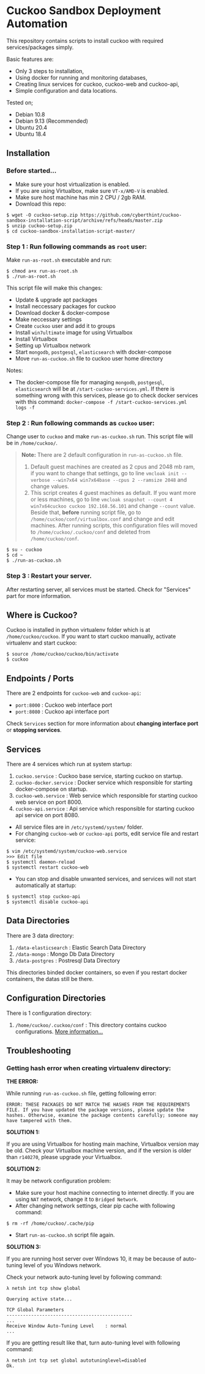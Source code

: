 # Cuckoo Sandbox Deployment Automation
This repository contains scripts to install cuckoo with required services/packages simply.  

Basic features are:

- Only 3 steps to installation,
- Using docker for running and monitoring databases,
- Creating linux services for cuckoo, cuckoo-web and cuckoo-api,
- Simple configuration and data locations.

Tested on;

- Debian 10.8
- Debian 9.13 (Recommended)
- Ubuntu 20.4
- Ubuntu 18.4

## Installation

### Before started...

- Make sure your host virtualization is enabled.
- If you are using Virtualbox, make sure `VT-x/AMD-V` is enabled.
- Make sure host machine has min 2 CPU / 2gb RAM.
- Download this repo:

```
$ wget -O cuckoo-setup.zip https://github.com/cyberthint/cuckoo-sandbox-installation-script/archive/refs/heads/master.zip
$ unzip cuckoo-setup.zip
$ cd cuckoo-sandbox-installation-script-master/
```

### Step 1 : Run following commands as `root` user:

Make `run-as-root.sh` executable and run:

```
$ chmod a+x run-as-root.sh
$ ./run-as-root.sh
```

This script file will make this changes:

- Update & upgrade apt packages
- Install neccessary packages for cuckoo
- Download docker & docker-compose
- Make neccessary settings
- Create `cuckoo` user and add it to groups
- Install `win7ultimate` image for using Virtualbox
- Install Virtualbox
- Setting up Virtualbox network
- Start `mongodb`, `postgesql`, `elasticsearch` with docker-compose
- Move `run-as-cuckoo.sh` file to cuckoo user home directory

Notes:

- The docker-compose file for managing `mongodb`, `postgesql`, `elasticsearch` will be at `/start-cuckoo-services.yml`. If there is something wrong with this services, please go to check docker services with this command: `docker-compose -f /start-cuckoo-services.yml logs -f`

### Step 2 : Run following commands as `cuckoo` user:

Change user to `cuckoo` and make `run-as-cuckoo.sh` run. This script file will be in `/home/cuckoo/`.  

> **Note:** There are 2 default configuration in `run-as-cuckoo.sh` file.
> 1. Default guest machines are created as 2 cpus and 2048 mb ram, if you want to change that settings, go to line `vmcloak init --verbose --win7x64 win7x64base --cpus 2 --ramsize 2048` and change values.
> 2. This script creates 4 guest machines as default. If you want more or less machines, go to line `vmcloak snapshot --count 4 win7x64cuckoo cuckoo 192.168.56.101` and change `--count` value. Beside that, **before** running script file, go to `/home/cuckoo/conf/virtualbox.conf` and change and edit machines. After running scripts, this configuration files will moved to `/home/cuckoo/.cuckoo/conf` and deleted from `/home/cuckoo/conf`.

```
$ su - cuckoo
$ cd ~
$ ./run-as-cuckoo.sh
```

### Step 3 : Restart your server.

After restarting server, all services must be started. Check for "Services" part for more information.

## Where is Cuckoo?

Cuckoo is installed in python virtualenv folder which is at `/home/cuckoo/cuckoo`. If you want to start cuckoo manually, activate virtualenv and start cuckoo:

```
$ source /home/cuckoo/cuckoo/bin/activate
$ cuckoo
```

## Endpoints / Ports

There are 2 endpoints for `cuckoo-web` and `cuckoo-api`:

- `port:8000` : Cuckoo web interface port
- `port:8080` : Cuckoo api interface port

Check `Services` section for more information about **changing interface port** or **stopping services**.

## Services

There are 4 services which run at system startup:

1. `cuckoo.service` : Cuckoo base service, starting cuckoo on startup.
2. `cuckoo-docker.service` : Docker service which responsible for starting docker-compose on startup.
3. `cuckoo-web.service` : Web service which responsible for starting cuckoo web service on port 8000.
4. `cuckoo-api.service` : Api service which responsible for starting cuckoo api service on port 8080.

- All service files are in `/etc/systemd/system/` folder.
- For changing `cuckoo-web` or `cuckoo-api` ports, edit service file and restart service:

```
$ vim /etc/systemd/system/cuckoo-web.service
>>> Edit file
$ systemctl daemon-reload
$ systemctl restart cuckoo-web
```

- You can stop and disable unwanted services, and services will not start automatically at startup:

```
$ systemctl stop cuckoo-api
$ systemctl disable cuckoo-api
```

## Data Directories

There are 3 data directory:

1. `/data-elasticsearch` : Elastic Search Data Directory
2. `/data-mongo` : Mongo Db Data Directory
3. `/data-postgres` : Postresql Data Directory

This directories binded docker containers, so even if you restart docker containers, the datas still be there.

## Configuration Directories

There is 1 configuration directory:

1. `/home/cuckoo/.cuckoo/conf` : This directory contains cuckoo configurations. [More information...](https://cuckoo.sh/docs/index.html)

## Troubleshooting

### Getting hash error when creating virtualenv directory:

**THE ERROR:**  

While running `run-as-cuckoo.sh` file, getting following error:

```
ERROR: THESE PACKAGES DO NOT MATCH THE HASHES FROM THE REQUIREMENTS FILE. If you have updated the package versions, please update the hashes. Otherwise, examine the package contents carefully; someone may have tampered with them.
```

**SOLUTION 1:**  

If you are using Virtualbox for hosting main machine, Virtualbox version may be old. Check your Virtualbox machine version, and if the version is older than `r140270`, please upgrade your Virtualbox.

**SOLUTION 2:**  

It may be network configuration problem:

- Make sure your host machine connecting to internet directly. If you are using `NAT` network, change it to `Bridged Network`.
- After changing network settings, clear pip cache with following command:

```
$ rm -rf /home/cuckoo/.cache/pip
```

- Start `run-as-cuckoo.sh` script file again.

**SOLUTION 3:**  

If you are running host server over Windows 10, it may be because of auto-tuning level of you Windows network.

Check your network auto-tuning level by following command:

```
λ netsh int tcp show global

Querying active state...

TCP Global Parameters
----------------------------------------------
...
Receive Window Auto-Tuning Level    : normal
...
```

If you are getting result like that, turn auto-tuning level with following command:

```
λ netsh int tcp set global autotuninglevel=disabled
Ok.
```

